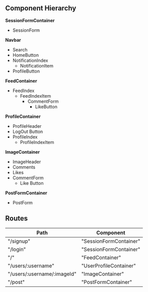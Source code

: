 ## Component Hierarchy

**SessionFormContainer**
* SessionForm

**Navbar**
* Search
* HomeButton
* NotificationIndex
  * NotificationItem
* ProfileButton

**FeedContainer**
* FeedIndex
  * FeedIndexItem
    * CommentForm
      * LikeButton

**ProfileContainer**
* ProfileHeader
* LogOut Button
* ProfileIndex
  * ProfileIndexItem

**ImageContainer**
* ImageHeader
* Comments
* Likes
* CommentForm
  * Like Button

**PostFormContainer**
* PostForm

## Routes

| Path                        | Component              |
| --------------------------  | ---------------------- |
| "/signup"                   | "SessionFormContainer" |
| "/login"                    | "SessionFormContainer" |
| "/"                         | "FeedContainer"        |
| "/users/:username"          | "UserProfileContainer"     |
| "/users/:username/:imageId" | "ImageContainer"       |
| "/post"     | "PostFormContainer"    |
